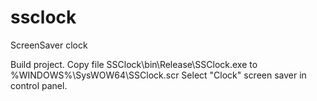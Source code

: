 # ssclock
ScreenSaver clock

Build project.
Copy file SSClock\bin\Release\SSClock.exe to %WINDOWS%\SysWOW64\SSClock.scr
Select "Clock" screen saver in control panel.
